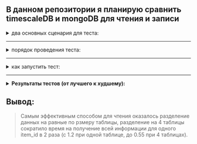 ## В данном репозитории я планирую сравнить timescaleDB и mongoDB для чтения и записи


<details>
  <summary>два основных сценария для теста:</summary>

>эти сценарии и есть моя основная нагрузка и сложность внутри реального проекта, для решения и были написаны эти тесты:
>1) запись 50к строк, вплоть до 500кк строк 
>2) так как в таблице будет примерно 100к уникальных id, указывающих на имена предметов, то на 1 предмет будет приходится примерно 5к записей, тут я и хочу проверить, на сколько шустро я буду получать эти 5к записей для каждого предмета, по мере заполнения таблицы
</details>

---

<details>
<summary>порядок проведения теста:</summary>

- Создать контейнер в Docker для каждой базы данных
- Сформировать таблицу с колонками: item_id, order_price, sale_price, date_added
- Создать код в Python для сравнения скоростей выполнения двух наших сценариев (брать средние значения результатов, чтобы исключить выбросы и получить объективное сравнение), вот подробные сценарии тестов:
    1) Оценить, как меняется скорость записи по мере заполнения таблицы, при каждом добавлении 50к строк
    2) Оценить, как быстро он может запихивать эти 50к строк (это не нужно для проектной задачи, но интересно)
    3) На сколько быстро я могу получать данные для каждого уникального предмета, при полном заполнении таблицы таких возвращаемых строк для каждого уникального id должно быть примерно 5к, а уникальных предметов примерно 100к (получить предельную скорость получения для каждой БД)
    4) Сравнить эту скорость при разном заполнении таблицы, для 1кк строк, 100кк и предельном в 500кк строк
    5) Отрисовать графики скоростей в matplotlib и агрегировать информацию о результатах в файл
</details>

---

<details>
  <summary>как запустить тест:</summary>

- создаем образ для тестируемой БД и запускаем контейнер (инструкции в комментариях в Dockerfil'ах)
- переходим в раздел с БД и запускаем код (для timescaleDB один файл, для mongoDB два разных (чтение и запись))
  
</details>

>
---
>

<details>
  <summary style="font-weight: bold;">Результаты тестов (от лучшего к худшему):</summary>
  <ul>
    <li>
      <details>
        <summary>latest postgres:16.1 (версия не сильно повлияла на эффективность, минимальное ускорение):</summary>
        1) среднее время записи 50к строк при размере таблиц в 500кк записей (равномерно в 4 таблицах)
        <img src="postgresDB_partitioning\results_latest_postgres\time_to_insert_at_size_500kk_rows.png">
        2) скорость чтения в зависимости от размера (от 5кк до 500кк), для получения информации для одного item_id делается 4 параллельных запроса в 4 таблицы
        <p> </p>
        <ul>5кк строк</ul>
        <img
        src="postgresDB_partitioning\results_latest_postgres\time_to_select_data_for_unique_id_table_size_was_5kk_rows.png">
        <ul>50кк строк</ul>
        <img
        src="postgresDB_partitioning\results_latest_postgres\time_to_select_data_for_unique_id_table_size_was_50kk_rows.png">
        <ul>250кк строк</ul>
        <img
        src="postgresDB_partitioning\results_latest_postgres\time_to_select_data_for_unique_id_table_size_was_250kk_rows.png">
        <ul>500кк строк</ul>
        <img
        src="postgresDB_partitioning\results_latest_postgres\time_to_select_data_for_unique_id_table_size_was_500kk_rows.png">
      </details>
    </li>
  </ul>
  <ul>
    <li>
      <details>
        <summary>Результат для postgres (одна таблица, указан index для item_id):</summary>
        1) скорость вставки в зависимости от размера таблицы (минимальный размер - 2.5кк, максимальный - 450кк)
        <ul>450кк строк</ul>
        <img src="postgres_simple\results_postgres_with_index_on_item_id\time_to_insert_at_size_450kk_rows.png">
        >> По итогу скорость добавления практически никак не менялась от 2кк до 500кк строк.
        <p> </p>
        2) скорсть получения всех строк по уникальному item_id в зависимости от размера таблицы (минимальный размер - 5кк, максимальный - 450кк). Уникальных item_id 100к, на каждый при максимальной загруженности приходится ~5к строк.
        <ul>5кк строк</ul>
        <img src="postgres_simple\results_postgres_with_index_on_item_id\time_to_select_data_for_unique_id_table_size_was_5kk_rows.png">
        <ul>50кк строк</ul>
        <img src="postgres_simple\results_postgres_with_index_on_item_id\time_to_select_data_for_unique_id_table_size_was_50kk_rows.png">
        <ul>250кк строк</ul>
        <img src="postgres_simple\results_postgres_with_index_on_item_id\time_to_select_data_for_unique_id_table_size_was_250kk_rows.png">
        <ul>450кк строк</ul>
        <img src="postgres_simple\results_postgres_with_index_on_item_id\time_to_select_data_for_unique_id_table_size_was_450kk_rows.png">
        >> Тут уже четко видна зависимость количества строк в таблице и среднего времени для ответа на запрос (от 0.002сек. при 2.5кк строк до 1.2сек. при 450кк строк)
      </details>
    </li>
  </ul>
  <ul>
    <li>
      <details>
        <summary>Результат для mongoDB:</summary>
        1) Средняя скорость для добавления 50к строк была примерно 0.3 секунды и не менялась от 3кк строк до 500кк строк (примерно схожие результаты у postgres)
        <p></p>
        2) Средняя скорость получения всех строк по уникальному item_id в зависимости от размера таблицы составила примерно 20 секунд и увеличивалась по мере роста числа записей в БД (минимальный размер - 2.5кк, максимальный - 500кк).
        <p></p>
        P.S. Именно поэтому я и не стал запариваться с картинками и описанием, так как результат для чтения слишком плачевный (в 10 раз медленнее чем у postgres), хуже работал только postgres без явной индексации по item_id
      </details>
    </li>
  </ul>
</details>


 ## Вывод:
 > Самым эффективным способом для чтения оказалось разделение данных на равные по рзмеру таблицы, разделение на 4 таблицы сократило время на получение всей информации для одного item_id в 2 раза (с 1.2 при одной таблице, до 0.55 при 4 таблицах).